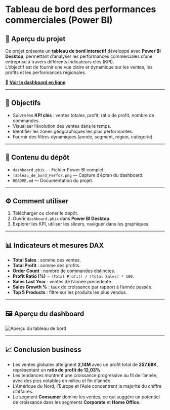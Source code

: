 # Tableau de bord des performances commerciales (Power BI)

## 📌 Aperçu du projet
Ce projet présente un **tableau de bord interactif** développé avec **Power BI Desktop**, permettant d’analyser les performances commerciales d’une entreprise à travers différents indicateurs clés (KPI).  
L’objectif est de fournir une vue claire et dynamique sur les ventes, les profits et les performances régionales.

🔗 **[Voir le dashboard en ligne](https://app.powerbi.com/groups/me/reports/d3e52880-ff57-4188-b1a1-c2ba04533c04/0669a4f1c02e4ccec927?experience=power-bi)**

---

## 🎯 Objectifs
- Suivre les **KPI clés** : ventes totales, profit, ratio de profit, nombre de commandes.  
- Visualiser l’évolution des ventes dans le temps.  
- Identifier les zones géographiques les plus performantes.  
- Fournir des filtres dynamiques (année, segment, région, catégorie).

---

## 📂 Contenu du dépôt
- `dashboard.pbix` — Fichier Power BI complet.  
- `Tableau_de_bord_Perfor.png` — Capture d’écran du dashboard.  
- `README.md` — Documentation du projet.

---

## ⚙️ Comment utiliser
1. Télécharger ou cloner le dépôt.  
2. Ouvrir `dashboard.pbix` dans **Power BI Desktop**.  
3. Explorer les KPI, utiliser les slicers, naviguer dans les graphiques.

---

## 📊 Indicateurs et mesures DAX
- **Total Sales** : somme des ventes.  
- **Total Profit** : somme des profits.  
- **Order Count** : nombre de commandes distinctes.  
- **Profit Ratio (%)** = `[Total Profit] / [Total Sales] * 100`.  
- **Sales Last Year** : ventes de l’année précédente.  
- **Sales Growth %** : taux de croissance par rapport à l’année passée.  
- **Top 5 Products** : filtre sur les produits les plus vendus.

---

## 🖼️ Aperçu du dashboard
![Aperçu du tableau de bord](Tableau_de_bord_Perfor.png)

---

## 📈 Conclusion business
- Les ventes globales atteignent **2,14M** avec un profit total de **257,68K**, représentant un **ratio de profit de 12,03%**.  
- Les tendances montrent une croissance progressive au fil de l’année, avec des pics notables en milieu et fin d’année.  
- L’Amérique du Nord, l’Europe et l’Asie concentrent la majorité du chiffre d’affaires.  
- Le segment **Consumer** domine les ventes, ce qui suggère un potentiel de croissance dans les segments **Corporate** et **Home Office**.  


